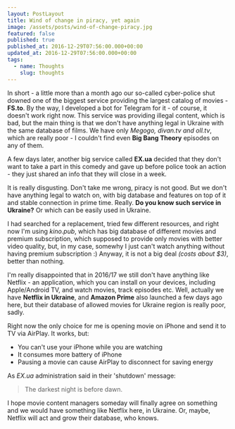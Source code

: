 ```yaml
---
layout: PostLayout
title: Wind of change in piracy, yet again
image: /assets/posts/wind-of-change-piracy.jpg
featured: false
published: true
published_at: 2016-12-29T07:56:00.000+00:00
updated_at: 2016-12-29T07:56:00.000+00:00
tags:
  - name: Thoughts
    slug: thoughts
---
```

In short - a little more than a month ago our so-called cyber-police shut downed one of the biggest service providing the largest catalog of 
movies - **FS.to**. By the way, I developed a bot for Telegram for it - of course, it doesn't work right now. This service was providing illegal 
content, which is bad, but the main thing is that we don't have anything legal in Ukraine with the same database of films. We have only 
*Megogo, divan.tv and oll.tv*, which are really poor - I couldn't find even **Big Bang Theory** episodes on any of them.

A few days later, another big service called **EX.ua** decided that they don't want to take a part in this comedy and gave up before police 
took an action - they just shared an info that they will close in a week.

It is really disgusting. Don't take me wrong, piracy is not good. But we don't have anything legal to watch on, with big database and features 
on top of it and stable connection in prime time. Really. **Do you know such service in Ukraine?** Or which can be easily used in Ukraine.

I had searched for a replacement, tried few different resources, and right now I'm using *kino.pub*, which has big database of different movies 
and premium subscription, which supposed to provide only movies with better video quality, but, in my case, somewhy I just can't watch anything 
without having premium subscription :) Anyway, it is not a big deal *(costs about $3)*, better than nothing.

I'm really disappointed that in 2016/17 we still don't have anything like Netflix - an application, which you can install on your devices, 
including Apple/Android TV, and watch movies, track episodes etc. Well, actually we have **Netflix in Ukraine**, and **Amazon Prime** also 
launched a few days ago here, but their database of allowed movies for Ukraine region is really poor, sadly. 

Right now the only choice for me is opening movie on iPhone and send it to TV via AirPlay. It works, but:

* You can't use your iPhone while you are watching
* It consumes more battery of iPhone
* Pausing a movie can cause AirPlay to disconnect for saving energy

As *EX.ua* administration said in their 'shutdown' message:

> The darkest night is before dawn.

I hope movie content managers someday will finally agree on something and we would have something like Netflix here, in Ukraine. Or, maybe, 
Netflix will act and grow their database, who knows.
